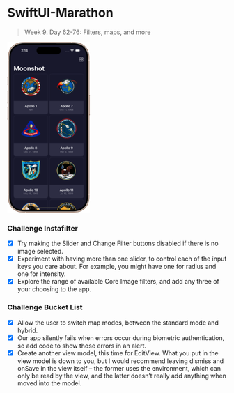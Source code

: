# SwiftUI-Marathon

> Week 9. Day 62-76: Filters, maps, and more

<img src="https://github.com/glbrom/SwiftUI-Marathon/blob/ee472d69e826dbfbf024b54df1650199fa1e930f/Assets/Week%203/Moonshot.png" width="190">&nbsp;&nbsp;&nbsp;&nbsp;&nbsp;

### Challenge Instafilter
- [x] Try making the Slider and Change Filter buttons disabled if there is no image selected.
- [x] Experiment with having more than one slider, to control each of the input keys you care about. For example, you might have one for radius and one for intensity.
- [x] Explore the range of available Core Image filters, and add any three of your choosing to the app.

### Challenge Bucket List
- [x] Allow the user to switch map modes, between the standard mode and hybrid.
- [x] Our app silently fails when errors occur during biometric authentication, so add code to show those errors in an alert.
- [x] Create another view model, this time for EditView. What you put in the view model is down to you, but I would recommend leaving dismiss and onSave in the view itself – the former uses the environment, which can only be read by the view, and the latter doesn’t really add anything when moved into the model.
